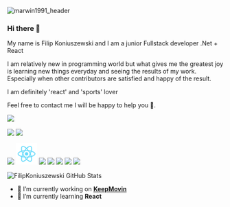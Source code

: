![marwin1991_header](https://user-images.githubusercontent.com/25181517/117185899-9ccba680-adda-11eb-9003-7c25da391b99.PNG)
### Hi there 👋

My name is Filip Koniuszewski and I am a junior Fullstack developer .Net + React

I am relatively new in programming world but what gives me the greatest joy is learning new things everyday and seeing the results of my work. 
Especially when other contributors are satisfied and happy of the result. 

I am definitely 'react' and 'sports' lover

Feel free to contact me I will be happy to help you 🙂.

[![](https://komarev.com/ghpvc/?username=FilipKoniuszewski&color=000000)](https://github.com/FilipKoniuszewski?tab=repositories)

[<img src="https://img.shields.io/badge/Gmail-D14836?style=for-the-badge&logo=gmail&logoColor=white">](mailto:Filip7446@gmail.com)
[<img src="https://img.shields.io/badge/LinkedIn-0077B5?style=for-the-badge&logo=linkedin&logoColor=white">](https://www.linkedin.com/in/filip-koniuszewski-950361235/)

<code><img height="50" src="https://user-images.githubusercontent.com/25181517/117201156-9a724800-adec-11eb-9a9d-3cd0f67da4bc.png"></code>
<code><img height="50" src="https://raw.githubusercontent.com/github/explore/80688e429a7d4ef2fca1e82350fe8e3517d3494d/topics/react/react.png"></code>
<code><img height="50" src="https://raw.githubusercontent.com/jmnote/z-icons/master/svg/javascript.svg"></code>
<code><img height="50" src="https://raw.githubusercontent.com/jmnote/z-icons/master/svg/github.svg"></code>
<code><img height="50" src="https://raw.githubusercontent.com/jmnote/z-icons/master/svg/python.svg"></code>
<code><img height="50" src="https://raw.githubusercontent.com/jmnote/z-icons/master/svg/csharp.svg"></code>
<code><img height="50" src="https://raw.githubusercontent.com/jmnote/z-icons/master/svg/bootstrap.svg"></code>

![FilipKoniuszewski GitHub Stats](https://github-readme-stats.vercel.app/api?username=FilipKoniuszewski&show_icons=true)


- 🔭 I’m currently working on [**KeepMovin**](https://github.com/mlocekjakub/ProjecteElGrande)
- 🌱 I’m currently learning **React**














